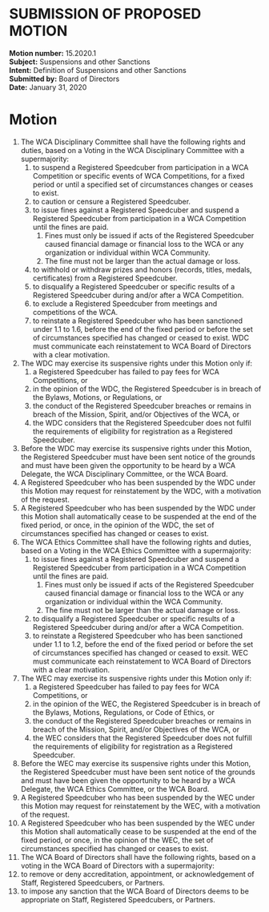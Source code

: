 # SUBMISSION OF PROPOSED MOTION

**Motion number:** 15.2020.1  
**Subject:** Suspensions and other Sanctions  
**Intent:** Definition of Suspensions and other Sanctions  
**Submitted by:** Board of Directors  
**Date:** January 31, 2020  

# Motion

1. The WCA Disciplinary Committee shall have the following rights and duties, based on a Voting in the WCA Disciplinary Committee with a supermajority:
   1. to suspend a Registered Speedcuber from participation in a WCA Competition or specific events of WCA Competitions, for a fixed period or until a specified set of circumstances changes or ceases to exist.
   2. to caution or censure a Registered Speedcuber.
   3. to issue fines against a Registered Speedcuber and suspend a Registered Speedcuber from participation in a WCA Competition until the fines are paid.
      1. Fines must only be issued if acts of the Registered Speedcuber caused financial damage or financial loss to the WCA or any organization or individual within WCA Community.
      2. The fine must not be larger than the actual damage or loss.
   4. to withhold or withdraw prizes and honors (records, titles, medals, certificates) from a Registered Speedcuber.
   5. to disqualify a Registered Speedcuber or specific results of a Registered Speedcuber during and/or after a WCA Competition.
   6. to exclude a Registered Speedcuber from meetings and competitions of the WCA.
   7. to reinstate a Registered Speedcuber who has been sanctioned under 1.1 to 1.6, before the end of the fixed period or before the set of circumstances specified has changed or ceased to exist. WDC must communicate each reinstatement to WCA Board of Directors with a clear motivation.
2. The WDC may exercise its suspensive rights under this Motion only if:
   1. a Registered Speedcuber has failed to pay fees for WCA Competitions, or
   2. in the opinion of the WDC, the Registered Speedcuber is in breach of the Bylaws, Motions, or Regulations, or
   3. the conduct of the Registered Speedcuber breaches or remains in breach of the Mission, Spirit, and/or Objectives of the WCA, or
   4. the WDC considers that the Registered Speedcuber does not fulfil the requirements of eligibility for registration as a Registered Speedcuber.
3. Before the WDC may exercise its suspensive rights under this Motion, the Registered Speedcuber must have been sent notice of the grounds and must have been given the opportunity to be heard by a WCA Delegate, the WCA Disciplinary Committee, or the WCA Board.
4. A Registered Speedcuber who has been suspended by the WDC under this Motion may request for reinstatement by the WDC, with a motivation of the request.
5. A Registered Speedcuber who has been suspended by the WDC under this Motion shall automatically cease to be suspended at the end of the fixed period, or once, in the opinion of the WDC, the set of circumstances specified has changed or ceases to exist.
6. The WCA Ethics Committee shall have the following rights and duties, based on a Voting in the WCA Ethics Committee with a supermajority:
   1. to issue fines against a Registered Speedcuber and suspend a Registered Speedcuber from participation in a WCA Competition until the fines are paid.
      1. Fines must only be issued if acts of the Registered Speedcuber caused financial damage or financial loss to the WCA or any organization or individual within the WCA Community.
      2. The fine must not be larger than the actual damage or loss.
   2. to disqualify a Registered Speedcuber or specific results of a Registered Speedcuber during and/or after a WCA Competition.
   3. to reinstate a Registered Speedcuber who has been sanctioned under 1.1 to 1.2, before the end of the fixed period or before the set of circumstances specified has changed or ceased to exsit. WEC must communicate each reinstatement to WCA Board of Directors with a clear motivation.
7. The WEC may exercise its suspensive rights under this Motion only if:
   1. a Registered Speedcuber has failed to pay fees for WCA Competitions, or
   2. in the opinion of the WEC, the Registered Speedcuber is in breach of the Bylaws, Motions, Regulations, or Code of Ethics, or
   3. the conduct of the Registered Speedcuber breaches or remains in breach of the Mission, Spirit, and/or Objectives of the WCA, or
   4. the WEC considers that the Registered Speedcuber does not fulfill the requirements of eligibility for registration as a Registered Speedcuber.
8. Before the WEC may exercise its suspensive rights under this Motion, the Registered Speedcuber must have been sent notice of the grounds and must have been given the opportunity to be heard by a WCA Delegate, the WCA Ethics Committee, or the WCA Board.
9. A Registered Speedcuber who has been suspended by the WEC under this Motion may request for reinstatement by the WEC, with a motivation of the request.
10. A Registered Speedcuber who has been suspended by the WEC under this Motion shall automatically cease to be suspended at the end of the fixed period, or once, in the opinion of the WEC, the set of circumstances specified has changed or ceases to exist.
11. The WCA Board of Directors shall have the following rights, based on a voting in the WCA Board of Directors with a supermajority:
   1. to remove or deny accreditation, appointment, or acknowledgement of Staff, Registered Speedcubers, or Partners.
   2. to impose any sanction that the WCA Board of Directors deems to be appropriate on Staff, Registered Speedcubers, or Partners.
